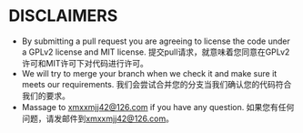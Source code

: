 DISCLAIMERS
==========

* By submitting a pull request you are agreeing to license the code under a GPLv2 license and MIT license.
提交pull请求，就意味着您同意在GPLv2许可和MIT许可下对代码进行许可。
* We will try to merge your branch when we check it and make sure it meets our requirements.
我们会尝试合并您的分支当我们确认您的代码符合我们的要求。
* Massage to [xmxxmjj42@126.com](xmxxmjj42@126.com) if you have any question.
如果您有任何问题，请发邮件到[xmxxmjj42@126.com](xmxxmjj42@126.com)。
